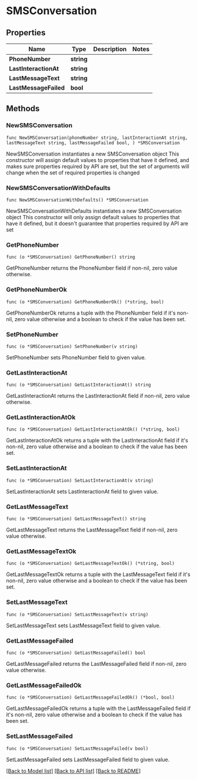 # SMSConversation

## Properties

Name | Type | Description | Notes
------------ | ------------- | ------------- | -------------
**PhoneNumber** | **string** |  | 
**LastInteractionAt** | **string** |  | 
**LastMessageText** | **string** |  | 
**LastMessageFailed** | **bool** |  | 

## Methods

### NewSMSConversation

`func NewSMSConversation(phoneNumber string, lastInteractionAt string, lastMessageText string, lastMessageFailed bool, ) *SMSConversation`

NewSMSConversation instantiates a new SMSConversation object
This constructor will assign default values to properties that have it defined,
and makes sure properties required by API are set, but the set of arguments
will change when the set of required properties is changed

### NewSMSConversationWithDefaults

`func NewSMSConversationWithDefaults() *SMSConversation`

NewSMSConversationWithDefaults instantiates a new SMSConversation object
This constructor will only assign default values to properties that have it defined,
but it doesn't guarantee that properties required by API are set

### GetPhoneNumber

`func (o *SMSConversation) GetPhoneNumber() string`

GetPhoneNumber returns the PhoneNumber field if non-nil, zero value otherwise.

### GetPhoneNumberOk

`func (o *SMSConversation) GetPhoneNumberOk() (*string, bool)`

GetPhoneNumberOk returns a tuple with the PhoneNumber field if it's non-nil, zero value otherwise
and a boolean to check if the value has been set.

### SetPhoneNumber

`func (o *SMSConversation) SetPhoneNumber(v string)`

SetPhoneNumber sets PhoneNumber field to given value.


### GetLastInteractionAt

`func (o *SMSConversation) GetLastInteractionAt() string`

GetLastInteractionAt returns the LastInteractionAt field if non-nil, zero value otherwise.

### GetLastInteractionAtOk

`func (o *SMSConversation) GetLastInteractionAtOk() (*string, bool)`

GetLastInteractionAtOk returns a tuple with the LastInteractionAt field if it's non-nil, zero value otherwise
and a boolean to check if the value has been set.

### SetLastInteractionAt

`func (o *SMSConversation) SetLastInteractionAt(v string)`

SetLastInteractionAt sets LastInteractionAt field to given value.


### GetLastMessageText

`func (o *SMSConversation) GetLastMessageText() string`

GetLastMessageText returns the LastMessageText field if non-nil, zero value otherwise.

### GetLastMessageTextOk

`func (o *SMSConversation) GetLastMessageTextOk() (*string, bool)`

GetLastMessageTextOk returns a tuple with the LastMessageText field if it's non-nil, zero value otherwise
and a boolean to check if the value has been set.

### SetLastMessageText

`func (o *SMSConversation) SetLastMessageText(v string)`

SetLastMessageText sets LastMessageText field to given value.


### GetLastMessageFailed

`func (o *SMSConversation) GetLastMessageFailed() bool`

GetLastMessageFailed returns the LastMessageFailed field if non-nil, zero value otherwise.

### GetLastMessageFailedOk

`func (o *SMSConversation) GetLastMessageFailedOk() (*bool, bool)`

GetLastMessageFailedOk returns a tuple with the LastMessageFailed field if it's non-nil, zero value otherwise
and a boolean to check if the value has been set.

### SetLastMessageFailed

`func (o *SMSConversation) SetLastMessageFailed(v bool)`

SetLastMessageFailed sets LastMessageFailed field to given value.



[[Back to Model list]](../README.md#documentation-for-models) [[Back to API list]](../README.md#documentation-for-api-endpoints) [[Back to README]](../README.md)


